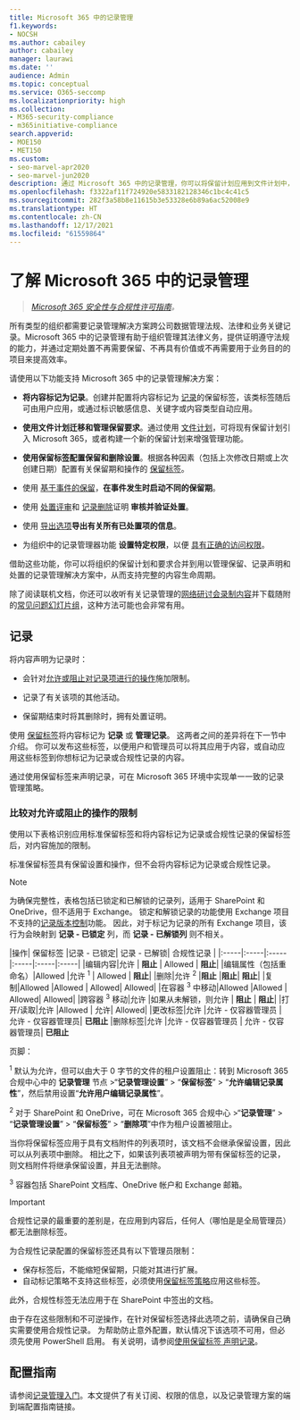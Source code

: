```yaml
---
title: Microsoft 365 中的记录管理
f1.keywords:
- NOCSH
ms.author: cabailey
author: cabailey
manager: laurawi
ms.date: ''
audience: Admin
ms.topic: conceptual
ms.service: O365-seccomp
ms.localizationpriority: high
ms.collection:
- M365-security-compliance
- m365initiative-compliance
search.appverid:
- MOE150
- MET150
ms.custom:
- seo-marvel-apr2020
- seo-marvel-jun2020
description: 通过 Microsoft 365 中的记录管理，你可以将保留计划应用到文件计划中，以管理保留、记录声明和处置。
ms.openlocfilehash: f3322af11f724920e5833182128346c1bc4c41c5
ms.sourcegitcommit: 282f3a58b8e11615b3e53328e6b89a6ac52008e9
ms.translationtype: HT
ms.contentlocale: zh-CN
ms.lasthandoff: 12/17/2021
ms.locfileid: "61559864"
---
```

# <a name="learn-about-records-management-in-microsoft-365"></a>了解 Microsoft 365 中的记录管理

>*[Microsoft 365 安全性与合规性许可指南](/office365/servicedescriptions/microsoft-365-service-descriptions/microsoft-365-tenantlevel-services-licensing-guidance/microsoft-365-security-compliance-licensing-guidance)。*

所有类型的组织都需要记录管理解决方案跨公司数据管理法规、法律和业务关键记录。Microsoft 365 中的记录管理有助于组织管理其法律义务，提供证明遵守法规的能力，并通过定期处置不再需要保留、不再具有价值或不再需要用于业务目的的项目来提高效率。

请使用以下功能支持 Microsoft 365 中的记录管理解决方案：

- **将内容标记为记录**。创建并配置将内容标记为 [记录](#records)的保留标签，该类标签随后可由用户应用，或通过标识敏感信息、关键字或内容类型自动应用。

- **使用文件计划迁移和管理保留要求**。通过使用 [文件计划](file-plan-manager.md)，可将现有保留计划引入 Microsoft 365，或者构建一个新的保留计划来增强管理功能。

- **使用保留标签配置保留和删除设置**。根据各种因素（包括上次修改日期或上次创建日期）配置有关保留期和操作的 [保留标签](retention.md#retention-labels)。

- 使用 [基于事件的保留](event-driven-retention.md)，**在事件发生时启动不同的保留期**。

- 使用 [处置评审](disposition.md#disposition-reviews)和 [记录删除](disposition.md#disposition-of-records)证明 **审核并验证处置**。

- 使用 [导出选项](disposition.md#filter-and-export-the-views)**导出有关所有已处置项的信息**。

- 为组织中的记录管理器功能 **设置特定权限**，以便 [具有正确的访问权限](../security/office-365-security/permissions-in-the-security-and-compliance-center.md)。

借助这些功能，你可以将组织的保留计划和要求合并到用以管理保留、记录声明和处置的记录管理解决方案中，从而支持完整的内容生命周期。

除了阅读联机文档，你还可以收听有关记录管理的[网络研讨会录制内容](https://aka.ms/MIPC/Video-RecordsManagementWebinar)并下载随附的[常见问题幻灯片组](https://aka.ms/MIPC/Blog-RecordsManagementWebinar)，这种方法可能也会非常有用。

## <a name="records"></a>记录

将内容声明为记录时：

- 会针对[允许或阻止对记录项进行的操作](#compare-restrictions-for-what-actions-are-allowed-or-blocked)施加限制。

- 记录了有关该项的其他活动。

- 保留期结束时将其删除时，拥有处置证明。

使用 [保留标签](retention.md#retention-labels)将内容标记为 **记录** 或 **管理记录**。 这两者之间的差异将在下一节中介绍。 你可以发布这些标签，以便用户和管理员可以将其应用于内容，或自动应用这些标签到你想标记为记录或合规性记录的内容。

通过使用保留标签来声明记录，可在 Microsoft 365 环境中实现单一一致的记录管理策略。

### <a name="compare-restrictions-for-what-actions-are-allowed-or-blocked"></a>比较对允许或阻止的操作的限制

使用以下表格识别应用标准保留标签和将内容标记为记录或合规性记录的保留标签后，对内容施加的限制。

标准保留标签具有保留设置和操作，但不会将内容标记为记录或合规性记录。

> [!NOTE]
> 为确保完整性，表格包括已锁定和已解锁的记录列，适用于 SharePoint 和 OneDrive，但不适用于 Exchange。 锁定和解锁记录的功能使用 Exchange 项目不支持的[记录版本控制](record-versioning.md)功能。 因此，对于标记为记录的所有 Exchange 项目，该行为会映射到 **记录 - 已锁定** 列，而 **记录 - 已解锁列** 则不相关。


|操作| 保留标签 |记录 - 已锁定| 记录 - 已解锁| 合规性记录 |
|:-----|:-----|:-----|:-----|:-----|:-----|
|编辑内容|允许 | **阻止** | Allowed | **阻止**|
|编辑属性（包括重命名）|Allowed |允许 <sup>1</sup> | Allowed | **阻止**|
|删除|允许 <sup>2</sup> |**阻止** |**阻止**| **阻止**|
|复制|Allowed |Allowed | Allowed| Allowed|
|在容器 <sup>3</sup> 中移动|Allowed |Allowed | Allowed| Allowed|
|跨容器 <sup>3</sup> 移动|允许 |如果从未解锁，则允许 | **阻止** | **阻止**|
|打开/读取|允许 |Allowed | 允许| Allowed|
|更改标签|允许 |允许 - 仅容器管理员 | 允许 - 仅容器管理员| **已阻止**
|删除标签|允许 |允许 - 仅容器管理员 | 允许 - 仅容器管理员| **已阻止**

页脚：

<sup>1</sup> 默认为允许，但可以由大于 0 字节的文件的租户设置阻止：转到 Microsoft 365 合规中心中的 **记录管理** 节点 >“**记录管理设置**” > “**保留标签**” > “**允许编辑记录属性**”，然后禁用设置“**允许用户编辑记录属性**”。

<sup>2</sup> 对于 SharePoint 和 OneDrive，可在 Microsoft 365 合规中心 >“**记录管理**” > “**记录管理设置**” > “**保留标签**” > “**删除项**”中作为租户设置被阻止。

当你将保留标签应用于具有文档附件的列表项时，该文档不会继承保留设置，因此可以从列表项中删除。 相比之下，如果该列表项被声明为带有保留标签的记录，则文档附件将继承保留设置，并且无法删除。

<sup>3</sup> 容器包括 SharePoint 文档库、OneDrive 帐户和 Exchange 邮箱。

> [!IMPORTANT]
> 合规性记录的最重要的差别是，在应用到内容后，任何人（哪怕是是全局管理员）都无法删除标签。
>
> 为合规性记录配置的保留标签还具有以下管理员限制：
>
> - 保存标签后，不能缩短保留期，只能对其进行扩展。
> - 自动标记策略不支持这些标签，必须使用[保留标签策略](create-apply-retention-labels.md)应用这些标签。
>
> 此外，合规性标签无法应用于在 SharePoint 中签出的文档。
>
> 由于存在这些限制和不可逆操作，在针对保留标签选择此选项之前，请确保自己确实需要使用合规性记录。 为帮助防止意外配置，默认情况下该选项不可用，但必须先使用 PowerShell 启用。 有关说明，请参阅[使用保留标签 声明记录](declare-records.md)。

## <a name="configuration-guidance"></a>配置指南

请参阅[记录管理入门](get-started-with-records-management.md)。本文提供了有关订阅、权限的信息，以及记录管理方案的端到端配置指南链接。
